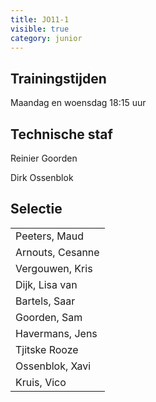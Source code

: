 ```yaml
---
title: JO11-1
visible: true
category: junior
---
```

## Trainingstijden

Maandag en woensdag 18:15 uur

## Technische staf

Reinier Goorden

Dirk Ossenblok

## Selectie

<!--StartFragment-->

|                                   |
| --------------------------------- |
| <!--StartFragment-->Peeters, Maud |
| Arnouts, Cesanne                  |
| Vergouwen, Kris                   |
| Dijk, Lisa van                    |
| Bartels, Saar                     |
| Goorden, Sam                      |
| Havermans, Jens                   |
| Tjitske Rooze                     |
| Ossenblok, Xavi                   |
| Kruis, Vico<!--EndFragment-->     |

<!--EndFragment-->